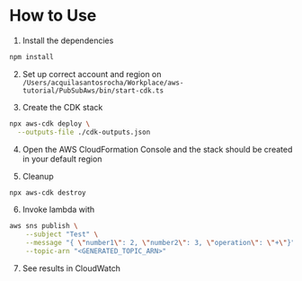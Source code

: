 # How to Use

1. Install the dependencies

```bash
npm install
```

2. Set up correct account and region on `/Users/acquilasantosrocha/Workplace/aws-tutorial/PubSubAws/bin/start-cdk.ts`

3. Create the CDK stack

```bash
npx aws-cdk deploy \
  --outputs-file ./cdk-outputs.json
```

4. Open the AWS CloudFormation Console and the stack should be created in your
   default region

5. Cleanup

```bash
npx aws-cdk destroy
```

6. Invoke lambda with

```bash
aws sns publish \
    --subject "Test" \
    --message "{ \"number1\": 2, \"number2\": 3, \"operation\": \"+\"}" \
    --topic-arn "<GENERATED_TOPIC_ARN>"
```

7. See results in CloudWatch